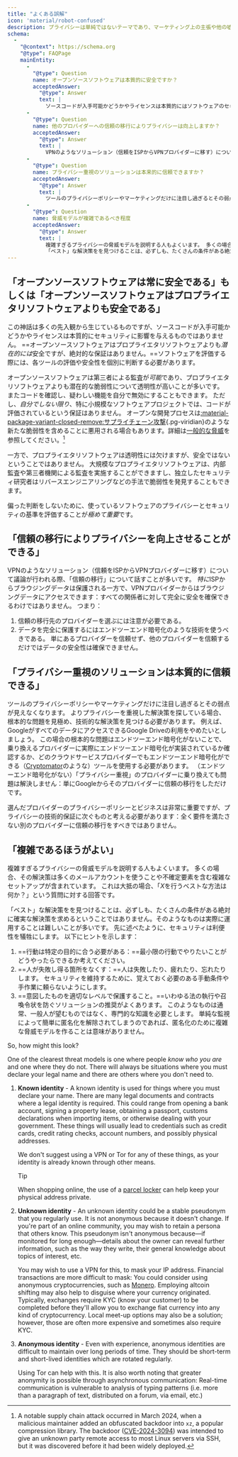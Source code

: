 ```yaml
---
title: "よくある誤解"
icon: 'material/robot-confused'
description: プライバシーは単純ではないテーマであり、マーケティング上の主張や他の嘘の情報に巻き込まれやすい。
schema:
  - 
    "@context": https://schema.org
    "@type": FAQPage
    mainEntity:
      - 
        "@type": Question
        name: オープンソースソフトウェアは本質的に安全ですか？
        acceptedAnswer:
          "@type": Answer
          text: |
            ソースコードが入手可能かどうかやライセンスは本質的にはソフトウェアのセキュリティに影響を与えるものではありません。 オープンソースソフトウェアはプロプラエタリソフトウェアよりも潜在的には安全ですが、絶対的な保証はありません。 ソフトウェアを評価する際には、各ツールの評価や安全性を個別に判断する必要があります。
      - 
        "@type": Question
        name: 他のプロバイダーへの信頼の移行によりプライバシーは向上しますか？
        acceptedAnswer:
          "@type": Answer
          text: |
            VPNのようなソリューション（信頼をISPからVPNプロバイダーに移す）について議論が行われる際、「信頼の移行」について話すことが多いです。 ISPからブラウジングデータは保護される一方で、VPNプロバイダーからはブラウジングデータにアクセスできます：すべての関係者に対して完全に安全を確保できるわけではありません。
      - 
        "@type": Question
        name: プライバシー重視のソリューションは本来的に信頼できますか？
        acceptedAnswer:
          "@type": Answer
          text: |
            ツールのプライバシーポリシーやマーケティングだけに注目し過ぎるとその弱点が見えなくなります。 よりプライバシーを重視した解決策を探している場合、根本的な問題を見極め、技術的な解決策を見つける必要があります。 例えば、GoogleがすべてのデータにアクセスできるGoogle Driveの利用をやめたいとしましょう。 この場合の根本的な問題はエンドツーエンド暗号化がないことで、乗り換えるプロバイダーに実際にエンドツーエンド暗号化が実装されているか確認するか、どのクラウドサービスプロバイダーでもエンドツーエンド暗号化ができる（Cryptomatorのような）ツールを使用する必要があります。 （エンドツーエンド暗号化がない）「プライバシー重視」のプロバイダーに乗り換えても問題は解決しません：単にGoogleからそのプロバイダーに信頼の移行をしただけです。
      - 
        "@type": Question
        name: 脅威モデルが複雑であるべき程度
        acceptedAnswer:
          "@type": Answer
          text: |
            複雑すぎるプライバシーの脅威モデルを説明する人もよくいます。 多くの場合、その解決策は多くのメールアカウントを使うことや不確定要素を含む複雑なセットアップが含まれています。 これは大抵の場合、「Xを行うベストな方法は何か？」という質問に対する回答です。
            「ベスト」な解決策をを見つけることは、必ずしも、たくさんの条件がある絶対に確実な解決策を求めるということではありません。そのようなものは実際に運用することは難しいことが多いです。 先に述べたように、セキュリティは利便性を犠牲にします。
---
```


## 「オープンソースソフトウェアは常に安全である」もしくは「オープンソースソフトウェアはプロプライエタリソフトウェアよりも安全である」

この神話は多くの先入観から生じているものですが、ソースコードが入手可能かどうかやライセンスは本質的にセキュリティに影響を与えるものではありません。 ==オープンソースソフトウェアはプロプライエタリソフトウェアよりも*潜在的には*安全ですが、絶対的な保証はありません。==ソフトウェアを評価する際には、各ツールの評価や安全性を個別に判断する必要があります。

オープンソースソフトウェアは第三者による監査が*可能*であり、プロプライエタリソフトウェアよりも潜在的な脆弱性について透明性が高いことが多いです。 またコードを確認し、疑わしい機能を自分で無効にすることもできます。 ただし、*自分でしない限り*、特に小規模なソフトウェアプロジェクトでは、コードが評価されているという保証はありません。 オープンな開発プロセスは[:material-package-variant-closed-remove:サプライチェーン攻撃](common-threats.md#attacks-against-certain-organizations ""){.pg-viridian}のような新たな脆弱性を含めることに悪用される場合もあります。詳細は[一般的な脅威](common-threats.md)を参照してください。[^1]

一方で、プロプライエタリソフトウェアは透明性には欠けますが、安全ではないということではありません。 大規模なプロプライエタリソフトウェアは、内部監査や第三者機関による監査を実施することができますし、独立したセキュリティ研究者はリバースエンジニアリングなどの手法で脆弱性を発見することもできます。

偏った判断をしないために、使っているソフトウェアのプライバシーとセキュリティの基準を評価することが*極めて重要*です。

## 「信頼の移行によりプライバシーを向上させることができる」

VPNのようなソリューション（信頼をISPからVPNプロバイダーに移す）について議論が行われる際、「信頼の移行」について話すことが多いです。 *特に*ISPからブラウジングデータは保護される一方で、VPNプロバイダーからはブラウジングデータにアクセスできます：すべての関係者に対して完全に安全を確保できるわけではありません。 つまり：

1. 信頼の移行先のプロバイダーを選ぶには注意が必要である。
2. データを完全に保護するにはエンドツーエンド暗号化のような技術を使うべきである。 単にあるプロバイダーを信頼せず、他のプロバイダーを信頼するだけではデータの安全性は確保できません。

## 「プライバシー重視のソリューションは本質的に信頼できる」

ツールのプライバシーポリシーやマーケティングだけに注目し過ぎるとその弱点が見えなくなります。 よりプライバシーを重視した解決策を探している場合、根本的な問題を見極め、技術的な解決策を見つける必要があります。 例えば、GoogleがすべてのデータにアクセスできるGoogle Driveの利用をやめたいとしましょう。 この場合の根本的な問題はエンドツーエンド暗号化がないことで、乗り換えるプロバイダーに実際にエンドツーエンド暗号化が実装されているか確認するか、どのクラウドサービスプロバイダーでもエンドツーエンド暗号化ができる（[Cryptomator](../encryption.md#cryptomator-cloud)のような）ツールを使用する必要があります。 （エンドツーエンド暗号化がない）「プライバシー重視」のプロバイダーに乗り換えても問題は解決しません：単にGoogleからそのプロバイダーに信頼の移行をしただけです。

選んだプロバイダーのプライバシーポリシーとビジネスは非常に重要ですが、プライバシーの技術的保証に次ぐものと考える必要があります：全く要件を満たさない別のプロバイダーに信頼の移行をすべきではありません。

## 「複雑であるほうがよい」

複雑すぎるプライバシーの脅威モデルを説明する人もよくいます。 多くの場合、その解決策は多くのメールアカウントを使うことや不確定要素を含む複雑なセットアップが含まれています。 これは大抵の場合、「*X*を行うベストな方法は何か？」という質問に対する回答です。

「ベスト」な解決策をを見つけることは、必ずしも、たくさんの条件がある絶対に確実な解決策を求めるということではありません。そのようなものは実際に運用することは難しいことが多いです。 先に述べたように、セキュリティは利便性を犠牲にします。 以下にヒントを示します：

1. ==行動は特定の目的に合う必要がある：==最小限の行動でやりたいことがどうやったらできるか考えてください。
2. ==人が失敗し得る箇所をなくす：==人は失敗したり、疲れたり、忘れたりします。 セキュリティを維持するために、覚えておく必要のある手動条件や手作業に頼らないようにします。
3. ==意図したものを適切なレベルで保護すること。==いわゆる法の執行や召喚令状を防ぐソリューションの推奨がよくあります。 このようなものは通常、一般人が望むものではなく、専門的な知識を必要とします。 単純な監視によって簡単に匿名化を解除されてしまうのであれば、匿名化のために複雑な脅威モデルを作ることは意味がありません。

So, how might this look?

One of the clearest threat models is one where people *know who you are* and one where they do not. There will always be situations where you must declare your legal name and there are others where you don't need to.

1. **Known identity** - A known identity is used for things where you must declare your name. There are many legal documents and contracts where a legal identity is required. This could range from opening a bank account, signing a property lease, obtaining a passport, customs declarations when importing items, or otherwise dealing with your government. These things will usually lead to credentials such as credit cards, credit rating checks, account numbers, and possibly physical addresses.

    We don't suggest using a VPN or Tor for any of these things, as your identity is already known through other means.

    <div class="admonition tip" markdown>
    <p class="admonition-title">Tip</p>

    When shopping online, the use of a [parcel locker](https://en.wikipedia.org/wiki/Parcel_locker) can help keep your physical address private.

    </div>

2. **Unknown identity** - An unknown identity could be a stable pseudonym that you regularly use. It is not anonymous because it doesn't change. If you're part of an online community, you may wish to retain a persona that others know. This pseudonym isn't anonymous because—if monitored for long enough—details about the owner can reveal further information, such as the way they write, their general knowledge about topics of interest, etc.

    You may wish to use a VPN for this, to mask your IP address. Financial transactions are more difficult to mask: You could consider using anonymous cryptocurrencies, such as [Monero](../cryptocurrency.md#monero). Employing altcoin shifting may also help to disguise where your currency originated. Typically, exchanges require KYC (know your customer) to be completed before they'll allow you to exchange fiat currency into any kind of cryptocurrency. Local meet-up options may also be a solution; however, those are often more expensive and sometimes also require KYC.

3. **Anonymous identity** - Even with experience, anonymous identities are difficult to maintain over long periods of time. They should be short-term and short-lived identities which are rotated regularly.

    Using Tor can help with this. It is also worth noting that greater anonymity is possible through asynchronous communication: Real-time communication is vulnerable to analysis of typing patterns (i.e. more than a paragraph of text, distributed on a forum, via email, etc.)

[^1]: A notable supply chain attack occurred in March 2024, when a malicious maintainer added an obfuscated backdoor into `xz`, a popular compression library. The backdoor ([CVE-2024-3094](https://cve.org/CVERecord?id=CVE-2024-3094)) was intended to give an unknown party remote access to most Linux servers via SSH, but it was discovered before it had been widely deployed.
